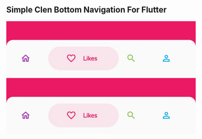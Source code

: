 ## Simple Clen Bottom Navigation For Flutter
![DEMO1](./Screenshots/Demo1.png)
![DEMO2](./Screenshots/Demo1.png) 
